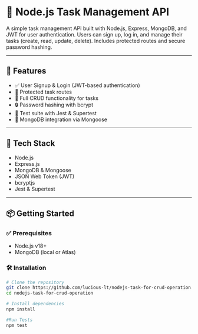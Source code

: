# 📝 Node.js Task Management API

A simple task management API built with Node.js, Express, MongoDB, and JWT for user authentication. Users can sign up, log in, and manage their tasks (create, read, update, delete). Includes protected routes and secure password hashing.

---

## 🚀 Features

- ✅ User Signup & Login (JWT-based authentication)
- 🔐 Protected task routes
- 🔄 Full CRUD functionality for tasks
- 🔒 Password hashing with bcrypt
- 🧪 Test suite with Jest & Supertest
- 🌿 MongoDB integration via Mongoose

---

## 🧰 Tech Stack

- Node.js
- Express.js
- MongoDB & Mongoose
- JSON Web Token (JWT)
- bcryptjs
- Jest & Supertest

---

## 📦 Getting Started

### ✅ Prerequisites

- Node.js v18+
- MongoDB (local or Atlas)

### 🛠️ Installation

```bash
# Clone the repository
git clone https://github.com/lucious-lt/nodejs-task-for-crud-operation.git
cd nodejs-task-for-crud-operation

# Install dependencies
npm install

#Run Tests
npm test


